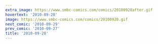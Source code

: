 ```yaml
---
extra_image: https://www.smbc-comics.com/comics/20100928after.gif
hovertext: '2010-09-28'
image: https://www.smbc-comics.com/comics/20100928.gif
next_comic: '2010-09-29'
prev_comic: '2010-09-27'
title: '2010-09-28'
---
```


